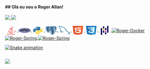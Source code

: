 
<div>
  <h4>## Olá eu sou o Roger Allan!</h4>
<div>
  <a href = "https://github.com/RogerAllan">
    <img height ="180em" src= "https://github-readme-stats.vercel.app/api?username=rogerallan&show_icons=true&theme=dracula&include_all_commits=true&count_private=true"/>
    <img height ="180em" src= "https://github-readme-stats.vercel.app/api/top-langs/?username=rogerallan&layout-compact&langs_count=16&theme=dracula"/>
</div>


<div style="display: inline_block"><br>
  <img align="center" alt="Roger-Java" height="30" width="40" src="https://raw.githubusercontent.com/devicons/devicon/master/icons/java/java-plain.svg">
  <img align="center" alt="Rafa-Php" height="30" width="40" src="https://raw.githubusercontent.com/devicons/devicon/master/icons/php/php-original.svg">
  <img align="center" alt="Roger-Python" height="30" width="40" src="https://raw.githubusercontent.com/devicons/devicon/master/icons/python/python-original.svg">
  <img align="center" alt="Roger-Pg" height="30" width="40" src="https://raw.githubusercontent.com/devicons/devicon/master/icons/postgresql/postgresql-plain.svg">
  <img align="center" alt="Roger-Mysql" height="30" width="40" src="https://raw.githubusercontent.com/devicons/devicon/master/icons/mysql/mysql-original.svg">
  <img align="center" alt="Roger-HTML" height="30" width="40" src="https://raw.githubusercontent.com/devicons/devicon/master/icons/html5/html5-original.svg">
  <img align="center" alt="Roger-CSS" height="30" width="40" src="https://raw.githubusercontent.com/devicons/devicon/master/icons/css3/css3-original.svg">
  <img align="center" alt="Roger-Pandas" height="30" width="40" src="https://raw.githubusercontent.com/devicons/devicon/master/icons/pandas/pandas-original.svg">
  <img align="center" alt="Roger-Docker" height="30" width="40" src="https://icongr.am/devicon/docker-original.svg?size=128&color=currentColor">
  <img align="center" alt="Roger-Spring" height="30" width="40" src="https://cdn.jsdelivr.net/gh/devicons/devicon@latest/icons/spring/spring-original.svg">
  <img align="center" alt="Roger-Spring" height="30" width="40" src="https://cdn.jsdelivr.net/gh/devicons/devicon@latest/icons/scikitlearn/scikitlearn-original.svg" >
          
</div>
  
  ![Snake animation](https://github.com/rogerallan/rogerallan/blob/output/github-contribution-grid-snake.svg)
  ##
 
<div> 
     <a href="https://www.linkedin.com/in/roger-allan/" target="_blank"><img src="https://img.shields.io/badge/-LinkedIn-%230077B5?style=for-the-badge&logo=linkedin&logoColor=white" target="_blank"></a> 
  </div>
</div>
